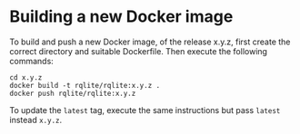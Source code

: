 # Building a new Docker image

To build and push a new Docker image, of the release x.y.z, first create the correct directory and suitable Dockerfile. Then execute the following commands:
```
cd x.y.z
docker build -t rqlite/rqlite:x.y.z .
docker push rqlite/rqlite:x.y.z
```
To update the `latest` tag, execute the same instructions but pass `latest` instead `x.y.z`.
